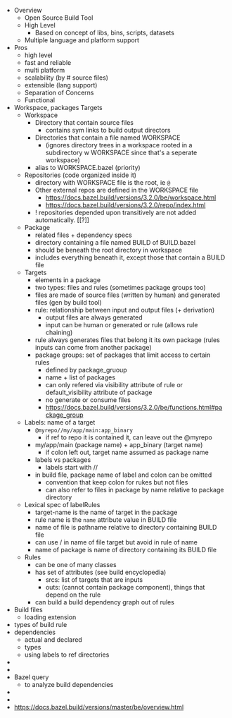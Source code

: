 - Overview
    - Open Source Build Tool
    - High Level
        - Based on concept of libs, bins, scripts, datasets
    - Multiple language and platform support
- Pros
    - high level
    - fast and reliable
    - multi platform
    - scalability (by # source files)
    - extensible (lang support)
    - Separation of Concerns
    - Functional 
- Workspace, packages Targets
    - Workspace
        - Directory that contain source files
            - contains sym links to build output directors
        - Directories that contain a file named WORKSPACE
            - (ignores directory trees in a workspace rooted in a subdirectory w WORKSPACE since that's a seperate workspace)
        - alias to WORKSPACE.bazel (priority)
    - Repositories (code organized inside it)
        - directory with WORKSPACE file is the root, ie `@`
        - Other external repos are defined in the WORKSPACE file
            - https://docs.bazel.build/versions/3.2.0/be/workspace.html
            - https://docs.bazel.build/versions/3.2.0/repo/index.html
        - ! repositories depended upon transitively are not added automatically. [[?]]
    - Package
        - related files + dependency specs
        - directory containing a file named BUILD of BUILD.bazel
        - should be beneath the root directory in workspace
        - includes everything beneath it, except those that contain a BUILD file
    - Targets
        - elements in a package
        - two types: files and rules (sometimes package groups too)
        - files are made of source files (written by human) and generated files (gen by build tool)
        - rule: relationship between input and output files (+ derivation)
            - output files are always generated
            - input can be human or generated or rule (allows rule chaining)
        - rule always generates files that belong it its own package (rules inputs can come from another package)
        - package groups: set of packages that limit access to certain rules
            - defined by package_gruoup
            - name + list of packages
            - can only refered via visibility attribute of rule or default_visibility attribute of package
            - no generate or consume files
            - https://docs.bazel.build/versions/3.2.0/be/functions.html#package_group
    - Labels: name of a target
        - `@myrepo//my/app/main:app_binary`
            - if ref to repo it is contained it, can leave out the @myrepo
        - my/app/main (package name) + app_binary (target name)
            - if colon left out, target name assumed as package name
        - labels vs packages
            - labels start with //
        - in build file, package name of label and colon can be omitted
            - convention that keep colon for rukes but not files
            - can also refer to files in package by name relative to package directory
    - Lexical spec of labelRules
        - target-name is the name of target in the package
        - rule name is the `name` attribute value in BUILD file
        - name of file is pathname relative to directory containing BUILD file
        - can use / in name of file target but avoid in rule of name
        - name of package is name of directory containing its BUILD file
    - Rules
        - can be one of many classes
        - has set of attributes (see build encyclopedia)
            - srcs: list of targets that are inputs
            - outs: (cannot contain package component), things that depend on the rule
        - can build a build dependency graph out of rules
- Build files
    - loading extension
- types of build rule
- dependencies
    - actual and declared
    - types
    - using labels to ref directories
- 
- 
- Bazel query
    - to analyze build dependencies
- 
- 
- https://docs.bazel.build/versions/master/be/overview.html
